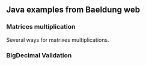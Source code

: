 ## Java examples from Baeldung web

### Matrices multiplication

Several ways for matrixes multiplications.

### BigDecimal Validation
